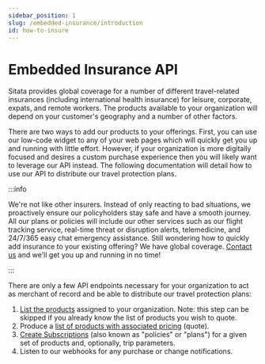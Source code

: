 ```yaml
---
sidebar_position: 1
slug: /embedded-insurance/introduction
id: how-to-insure
---
```


# Embedded Insurance API

Sitata provides global coverage for a number of different travel-related insurances (including international health insurance) for leisure, corporate, expats, and remote workers. The products available to your organization will depend on your customer's geography and a number of other factors.

There are two ways to add our products to your offerings. First, you can use our low-code widget to any of your web pages which will quickly get you up and running with little effort. However, if your organization is more digitally focused and desires a custom purchase experience then you will likely want to leverage our API instead. The following documentation will detail how to use our API to distribute our travel protection plans.

:::info

We're not like other insurers. Instead of only reacting to bad situations, we proactively ensure our policyholders stay safe and have a smooth journey. All our plans or policies will include our other services such as our flight tracking service, real-time threat or disruption alerts, telemedicine, and 24/7/365 easy chat emergency assistance. Still wondering how to quickly add insurance to your existing offering? We have global coverage. [Contact us](mailto://support@sitata.com) and we'll get you up and running in no time!

:::

There are only a few API endpoints necessary for your organization to act as merchant of record and be able to distribute our travel protection plans:

1. [List the products](insure-list.md) assigned to your organization. Note: this step can be skipped if you already know the list of products you wish to quote.
2. Produce a [list of products with associated pricing](insure-quote.md) (quote).
3. [Create Subscriptions](insure-purchase.md) (also known as "policies" or "plans") for a given set of products and, optionally, trip parameters.
4. Listen to our webhooks for any purchase or change notifications.
